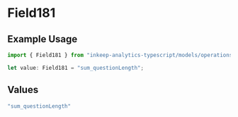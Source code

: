# Field181

## Example Usage

```typescript
import { Field181 } from "inkeep-analytics-typescript/models/operations";

let value: Field181 = "sum_questionLength";
```

## Values

```typescript
"sum_questionLength"
```